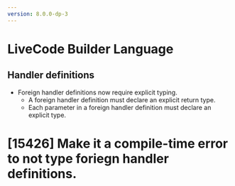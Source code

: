 ```yaml
---
version: 8.0.0-dp-3
---
```

# LiveCode Builder Language

## Handler definitions

* Foreign handler definitions now require explicit typing.
  * A foreign handler definition must declare an explicit return type.
  * Each parameter in a foreign handler definition must declare an explicit type.

# [15426] Make it a compile-time error to not type foriegn handler definitions.
